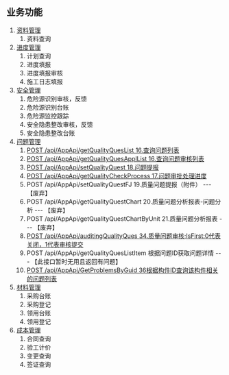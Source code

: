 ## 业务功能

1. [资料管理](DocumentMng/README.md)
   1. 资料查询
2. [进度管理](Progress/README.md)
   1. 计划查询
   2. 进度填报 
   3. 进度填报审核
   4. 施工日志填报 
3. [安全管理](SafeWork/README.md)
   1. 危险源识别审核，反馈
   2. 危险源识别台账
   3. 危险源监控跟踪
   4. 安全隐患整改审核，反馈
   5. 安全隐患整改台账
4. [问题管理](Problem/README.md)
   1. [POST /api/AppApi/getQualityQuesList 16.查询问题列表](getQualityQuesList.md)
   2. [POST /api/AppApi/getQualityQuesApplList 16.查询问题审核列表](getQualityQuesApplList.md)
   3. [POST /api/AppApi/setQualityQuest 18.问题提报](setQualityQuest.md)
   4. [POST /api/AppApi/getQualityCheckProcess 17.问题审批处理进度](getQualityCheckProcess.md)
   5. POST /api/AppApi/setQualityQuestFJ 19.质量问题提报（附件） --- 【废弃】
   6. POST /api/AppApi/getQualityQuestChart 20.质量问题分析报表-问题分析 --- 【废弃】
   7. POST /api/AppApi/getQualityQuestChartByUnit 21.质量问题分析报表 --- 【废弃】
   8. [POST /api/AppApi/auditingQualityQues 34.质量问题审核;IsFirst:0代表关闭，1代表审核提交](auditingQualityQues.md)
   9. POST /api/AppApi/getQualityQuesListItem  根据问题ID获取问题详情 --- 【此接口暂时无用且返回有问题】
   10. [POST /api/AppApi/GetProblemsByGuid 36根据构件ID查询该构件相关的问题列表](GetProblemsByGuid.md)
5. [材料管理](MaterialMng/README.md) 
   1. 采购台账
   2. 采购登记
   3. 领用台账   
   4. 领用登记
6. [成本管理](CostMng/README.md)
   1. 合同查询
   2. 验工计价
   3. 变更查询
   4. 签证查询

